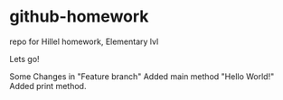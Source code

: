 # github-homework

repo for Hillel homework, Elementary lvl

Lets go!

Some Changes in "Feature branch"
Added main method "Hello World!"
Added print method.
